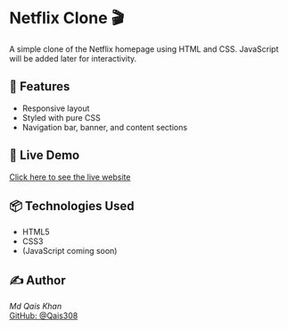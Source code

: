 # Netflix Clone 🎬

A simple clone of the Netflix homepage using HTML and CSS. JavaScript will be added later for interactivity.

## 🚀 Features

- Responsive layout
- Styled with pure CSS
- Navigation bar, banner, and content sections

## 🚀 Live Demo

[Click here to see the live website](https://Qais308.github.io/Netflix-Clone)

## 📦 Technologies Used

- HTML5
- CSS3
- (JavaScript coming soon)

## ✍ Author

*Md Qais Khan*  
[GitHub: @Qais308](https://github.com/Qais308)
